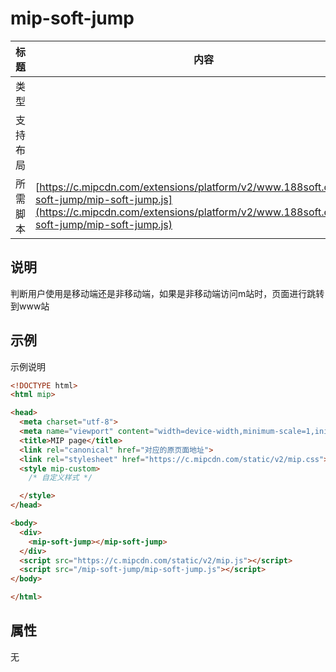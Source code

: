 # mip-soft-jump

| 标题     | 内容                                                                                                                                                                                     |
| -------- | ---------------------------------------------------------------------------------------------------------------------------------------------------------------------------------------- |
| 类型     |
| 支持布局 |
| 所需脚本 | [https://c.mipcdn.com/extensions/platform/v2/www.188soft.com/mip-soft-jump/mip-soft-jump.js](https://c.mipcdn.com/extensions/platform/v2/www.188soft.com/mip-soft-jump/mip-soft-jump.js) |

## 说明

判断用户使用是移动端还是非移动端，如果是非移动端访问m站时，页面进行跳转到www站

## 示例

示例说明

``` html
<!DOCTYPE html>
<html mip>

<head>
  <meta charset="utf-8">
  <meta name="viewport" content="width=device-width,minimum-scale=1,initial-scale=1,user-scalable=no">
  <title>MIP page</title>
  <link rel="canonical" href="对应的原页面地址">
  <link rel="stylesheet" href="https://c.mipcdn.com/static/v2/mip.css">
  <style mip-custom>
    /* 自定义样式 */

  </style>
</head>

<body>
  <div>
    <mip-soft-jump></mip-soft-jump>
  </div>
  <script src="https://c.mipcdn.com/static/v2/mip.js"></script>
  <script src="/mip-soft-jump/mip-soft-jump.js"></script>
</body>

</html>
```

## 属性
无